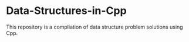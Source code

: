 # Data-Structures-in-Cpp
This repository is a compliation of data structure problem solutions using Cpp.
